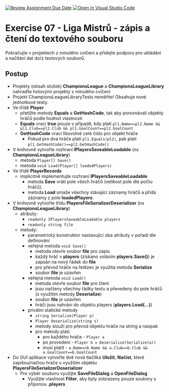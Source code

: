 [![Review Assignment Due Date](https://classroom.github.com/assets/deadline-readme-button-8d59dc4de5201274e310e4c54b9627a8934c3b88527886e3b421487c677d23eb.svg)](https://classroom.github.com/a/qe_SiUMP)
[![Open in Visual Studio Code](https://classroom.github.com/assets/open-in-vscode-c66648af7eb3fe8bc4f294546bfd86ef473780cde1dea487d3c4ff354943c9ae.svg)](https://classroom.github.com/online_ide?assignment_repo_id=10671420&assignment_repo_type=AssignmentRepo)
# Exercise 07 - Liga Mistrů - zápis a čtení do textového souboru

Pokračujte v projektech z minulého cvičení a přidejte podporu pro ukládání a načítání dat do/z textových souborů.

## Postup
* Projekty (obsah složek) **ChampionsLeague** a **ChampionsLeagueLibrary** nahraďte hotovými projekty z minulého cvičení
* Projekt ChampionsLeagueLibraryTests neměňte! Obsahuje nové jednotkové testy.
* Ve třídě **Player**
  * přetižte metody **Equals** a **GetHashCode**, tak aby porovnávali objekty hráčů podle hodnot vlastností
  * **Equals** vrací **true** pouze v případě, kdy platí ```pl1.Name==pl2.Name && pl1.Club==pl2.Club && pl1.GoalCount==pl2.GoalCount```
  * **GetHashCode** vrací libovolné celé číslo pro objekt hráče
    * Pokud pro dva hráče platí ```pl1.Equals(pl2)```, pak platí ```pl1.GetHashCode()==pl2.GetHashCode()```
* V knihovně vytvořte rozhraní **IPlayersSaveableLoadable** (ns **ChampionsLeagueLibrary**)
  * metoda ```Player[] Save()```
  * metoda ```void Load(Player[] loadedPlayers)```
* Ve třídě **PlayerRecords**
  * implicitně implementujte rozhraní **IPlayersSaveableLoadable**
    * metoda **Save** vrátí pole všech hráčů (velikost pole dle počtu hráčů).
    * metoda **Load** smaže všechny stávající záznamy hráčů a přidá záznamy z pole **loadedPlayers**.
* V knihovně vytvořte třídu **PlayersFileSerializerDeserializer** (ns **ChampionsLeagueLibrary**)
  * atributy:
    * ```readonly IPlayersSaveableLoadable players```
    * ```readonly string file```
  * metody:
    * parametrický konstruktor nastavující oba atributy v pořadí dle definování
    * veřejná metoda ```void Save()```
      * metoda otevře soubor **file** pro zápis
      * každý hráč v **players** (získano voláním **players.Save()**) je zapsán na nový řádek do **file**
      * pro převod hráče na řetězec je využita metoda **Serialize**
      * soubor **file** je uzavřen
    * veřejná metoda ```void Load()```
      * metoda otevře soubor **file** pro čtení
      * jsou načteny všechny řádky textu a převedeny do pole hráčů (s využitím metody **Deserialize**)
      * soubor **file** je uzavřen
      * hráči jsou nahráni do objektu players (**players.Load(...)**)
    * privátní statické metody
      * ```string Serialize(Player p)```
      * ```Player Deserialize(string s)```
      * metody slouží pro převod objektu hráče na string a naopak
      * pro metody platí:
        * pro každého hráče - ```Player a```
        * po provedení - ```Player b = Deserialize(Serialize(a))```
        * musí platit - ```a.Name==b.Name && a.Club==b.Club && a.GoalCount==b.GoalCount```
* Do GUI aplikace vytvořte dvě nová tlačítka **Uložit**, **Načíst**, které zapíšou/načtou hráče s využitím objektu **PlayersFileSerializerDeserializer**
  * Pro výběr souboru využijte **SaveFileDialog** a **OpenFileDialog**
    * Využijte vlastnost **Filter**, aby byly zobrazeny pouze soubory s příponou **.players**

